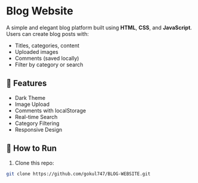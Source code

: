 # Blog Website

A simple and elegant blog platform built using **HTML**, **CSS**, and **JavaScript**.  
Users can create blog posts with:
- Titles, categories, content
- Uploaded images
- Comments (saved locally)
- Filter by category or search

## 🚀 Features

- Dark Theme
- Image Upload
- Comments with localStorage
- Real-time Search
- Category Filtering
- Responsive Design

## 🧪 How to Run
1. Clone this repo:
```bash
git clone https://github.com/gokul747/BLOG-WEBSITE.git

